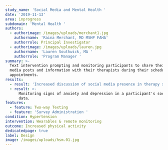 ```yaml
---
study_name: 'Social Media and Mental Health '
date: '2019-11-13'
area: inprogress
subdomain: 'Mental Health '
authors:
  - authorimage: /images/uploads/merchant1.jpg
    authorname: 'Raina Merchant, MD MSHP FAHA'
    authorrole: Principal Investigator
  - authorimage: /images/uploads/lauren.jpg
    authorname: 'Lauren Southwick, MA '
    authorrole: 'Program Manager '
summary: >-
  Text intervention prompting and monitoring participants to share their social
  media posts and information with their therapists during their scheduled
  appointments.
results:
  - result: 'Increased discussion of social media presence in therapy sessions. '
  - result: >-
      Monitoring signs of anxiety and depression in a participant's social media
      data. 
features:
  - feature: Two-way Texting
  - feature: 'Survey Administration '
condition: Hypertension
intervention: Wearables & remote monitoring
outcome: Increased physical activity
dedicatedpage: true
label: Design 
image: /images/uploads/hsm.01.jpg
---
```


